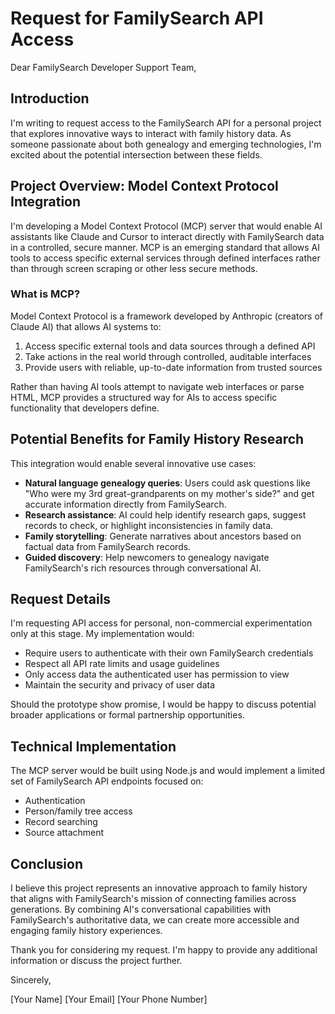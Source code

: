 # Request for FamilySearch API Access

Dear FamilySearch Developer Support Team,

## Introduction

I'm writing to request access to the FamilySearch API for a personal project that explores innovative ways to interact with family history data. As someone passionate about both genealogy and emerging technologies, I'm excited about the potential intersection between these fields.

## Project Overview: Model Context Protocol Integration

I'm developing a Model Context Protocol (MCP) server that would enable AI assistants like Claude and Cursor to interact directly with FamilySearch data in a controlled, secure manner. MCP is an emerging standard that allows AI tools to access specific external services through defined interfaces rather than through screen scraping or other less secure methods.

### What is MCP?

Model Context Protocol is a framework developed by Anthropic (creators of Claude AI) that allows AI systems to:

1. Access specific external tools and data sources through a defined API
2. Take actions in the real world through controlled, auditable interfaces
3. Provide users with reliable, up-to-date information from trusted sources

Rather than having AI tools attempt to navigate web interfaces or parse HTML, MCP provides a structured way for AIs to access specific functionality that developers define.

## Potential Benefits for Family History Research

This integration would enable several innovative use cases:

- **Natural language genealogy queries**: Users could ask questions like "Who were my 3rd great-grandparents on my mother's side?" and get accurate information directly from FamilySearch.
- **Research assistance**: AI could help identify research gaps, suggest records to check, or highlight inconsistencies in family data.
- **Family storytelling**: Generate narratives about ancestors based on factual data from FamilySearch records.
- **Guided discovery**: Help newcomers to genealogy navigate FamilySearch's rich resources through conversational AI.

## Request Details

I'm requesting API access for personal, non-commercial experimentation only at this stage. My implementation would:

- Require users to authenticate with their own FamilySearch credentials
- Respect all API rate limits and usage guidelines
- Only access data the authenticated user has permission to view
- Maintain the security and privacy of user data

Should the prototype show promise, I would be happy to discuss potential broader applications or formal partnership opportunities.

## Technical Implementation

The MCP server would be built using Node.js and would implement a limited set of FamilySearch API endpoints focused on:
- Authentication
- Person/family tree access
- Record searching
- Source attachment

## Conclusion

I believe this project represents an innovative approach to family history that aligns with FamilySearch's mission of connecting families across generations. By combining AI's conversational capabilities with FamilySearch's authoritative data, we can create more accessible and engaging family history experiences.

Thank you for considering my request. I'm happy to provide any additional information or discuss the project further.

Sincerely,

[Your Name]
[Your Email]
[Your Phone Number] 